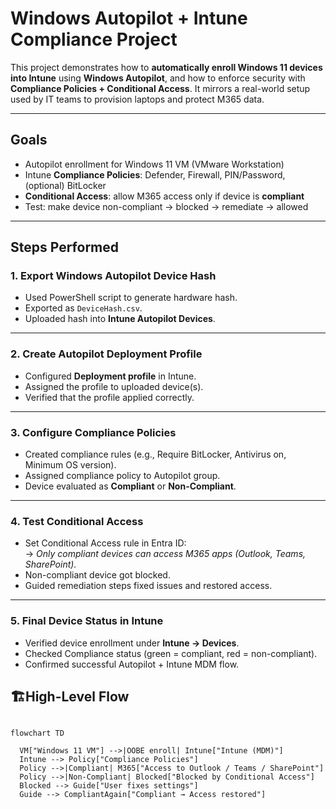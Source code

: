 # Windows Autopilot + Intune Compliance Project

This project demonstrates how to **automatically enroll Windows 11 devices into Intune** using **Windows Autopilot**, and how to enforce security with **Compliance Policies + Conditional Access**. It mirrors a real-world setup used by IT teams to provision laptops and protect M365 data.

---

## Goals
- Autopilot enrollment for Windows 11 VM (VMware Workstation)
- Intune **Compliance Policies**: Defender, Firewall, PIN/Password, (optional) BitLocker
- **Conditional Access**: allow M365 access only if device is **compliant**
- Test: make device non-compliant → blocked → remediate → allowed

---

## Steps Performed

### 1. Export Windows Autopilot Device Hash
- Used PowerShell script to generate hardware hash.
- Exported as `DeviceHash.csv`.
- Uploaded hash into **Intune Autopilot Devices**.



---

### 2. Create Autopilot Deployment Profile
- Configured **Deployment profile** in Intune.
- Assigned the profile to uploaded device(s).
- Verified that the profile applied correctly.



---

### 3. Configure Compliance Policies
- Created compliance rules (e.g., Require BitLocker, Antivirus on, Minimum OS version).
- Assigned compliance policy to Autopilot group.
- Device evaluated as **Compliant** or **Non-Compliant**.



---

### 4. Test Conditional Access
- Set Conditional Access rule in Entra ID:  
  → *Only compliant devices can access M365 apps (Outlook, Teams, SharePoint).*
- Non-compliant device got blocked.
- Guided remediation steps fixed issues and restored access.



---

### 5. Final Device Status in Intune
- Verified device enrollment under **Intune → Devices**.
- Checked Compliance status (green = compliant, red = non-compliant).
- Confirmed successful Autopilot + Intune MDM flow.





## 🏗High-Level Flow

```mermaid

flowchart TD

  VM["Windows 11 VM"] -->|OOBE enroll| Intune["Intune (MDM)"]
  Intune --> Policy["Compliance Policies"]
  Policy -->|Compliant| M365["Access to Outlook / Teams / SharePoint"]
  Policy -->|Non-Compliant| Blocked["Blocked by Conditional Access"]
  Blocked --> Guide["User fixes settings"]
  Guide --> CompliantAgain["Compliant → Access restored"]

